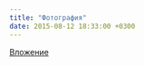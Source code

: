 ```yaml
---
title: "Фотография"
date: 2015-08-12 18:33:00 +0300
---
```



[Вложение](/assets/vk_photos/1/55SCR6aubCU.jpg)
